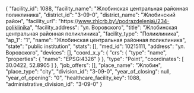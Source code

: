 {
    "facility_id": 1088,
    "facility_name": "Жлобинская центральная районная поликлиника",
    "district_id": "3-09-0",
    "district_name": "Жлобинский район",
    "facility_url": "https:\/\/www.zhlcrb.by\/podrazdelenia\/234-poliklinika",
    "facility_address": "ул. Воровского",
    "title": "Жлобинская центральная районная поликлиника",
    "facility_type": "Поликлиника",
    "ap_1": "1",
    "name": "Жлобинская центральная районная поликлиника",
    "state": "public institution",
    "stats": [],
    "med_id": 10215111,
    "address": "ул. Воровского",
    "devices": [],
    "coord_x_y": {
        "crs": {
            "type": "name",
            "properties": {
                "name": "EPSG:4326"
            }
        },
        "type": "Point",
        "coordinates": [
            30.0422,
            52.8905
        ]
    },
    "job_offers": [],
    "place_name": "Жлобин",
    "place_type": "city",
    "division_id": "3-09-0",
    "year_of_closing": null,
    "year_of_opening": "0",
    "healthcare_facility_key": 1088,
    "administrative_division_id": "3-09-0"
}